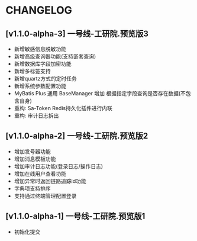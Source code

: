 # CHANGELOG
## [v1.1.0-alpha-3] 一号线-工研院.预览版3
- 新增敏感信息脱敏功能
- 新增高级查询器功能(支持嵌套查询)
- 新增数据库字段加密功能
- 新增多标签支持
- 新增quartz方式的定时任务
- 新增系统参数配置功能
- MyBatis Plus 通用 BaseManager 增加 根据指定字段查询是否存在数据(不包含自身)
- 重构: Sa-Token Redis持久化插件进行内联
- 重构: 审计日志拆出
## [v1.1.0-alpha-2] 一号线-工研院.预览版2
- 增加发号器功能
- 增加消息模板功能
- 增加审计日志功能(登录日志/操作日志)
- 增加在线用户查看功能
- 增加异常时返回链路追踪id功能
- 字典项支持排序
- 支持通过终端管理配置登录
## [v1.1.0-alpha-1] 一号线-工研院.预览版1
- 初始化提交